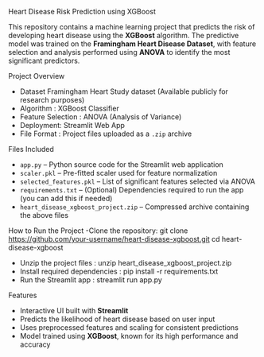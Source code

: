  Heart Disease Risk Prediction using XGBoost

This repository contains a machine learning project that predicts the risk of developing heart disease using the **XGBoost** algorithm. The predictive model was trained on the **Framingham Heart Disease Dataset**, with feature selection and analysis performed using **ANOVA** to identify the most significant predictors.

 Project Overview

- Dataset Framingham Heart Study dataset (Available publicly for research purposes)
- Algorithm : XGBoost Classifier  
- Feature Selection : ANOVA (Analysis of Variance)  
- Deployment: Streamlit Web App  
- File Format : Project files uploaded as a `.zip` archive


Files Included

- `app.py` – Python source code for the Streamlit web application  
- `scaler.pkl` – Pre-fitted scaler used for feature normalization  
- `selected_features.pkl` – List of significant features selected via ANOVA  
- `requirements.txt` – (Optional) Dependencies required to run the app (you can add this if needed)  
- `heart_disease_xgboost_project.zip` – Compressed archive containing the above files

How to Run the Project
-Clone the repository: git clone https://github.com/your-username/heart-disease-xgboost.git
cd heart-disease-xgboost
- Unzip the project files : unzip heart_disease_xgboost_project.zip
- Install required dependencies : pip install -r requirements.txt
- Run the Streamlit app : streamlit run app.py


Features

- Interactive UI built with **Streamlit**
- Predicts the likelihood of heart disease based on user input
- Uses preprocessed features and scaling for consistent predictions
- Model trained using **XGBoost**, known for its high performance and accuracy
